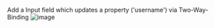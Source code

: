 Add a Input field which updates a property ('username') via Two-Way-Binding
![image](https://github.com/user-attachments/assets/1ae6bbb4-bd7d-42dd-8edd-43ae47126e74)
